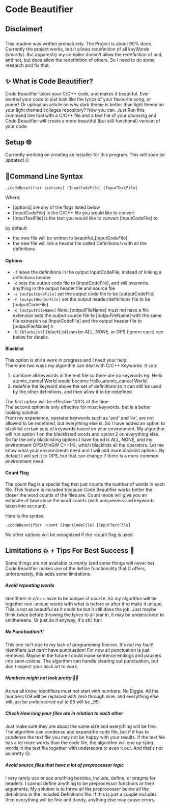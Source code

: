 # Code Beautifier

## Disclaimer:exclamation:
This readme was written prematurely. The Project is about 90% done.
Currently the project works, but it allows redefinition of all keyWords
(smartly). But apparently my compiler doesn't allow the redefinition of 
and, and not, but does allow the redefinition of others. So I need to do
some research and fix that.

<!-- what the project does, why to use it, examples, how to use it (installation), command line syntax-->
## :sparkles: What is Code Beautifier?


Code Beautifier takes your C/C++ code, and makes it beautiful.
Ever wanted your code to just look like the lyrics of your favourite song,
or poem? Or upload an article on why dark theme is better than light theme 
on your light themed colleges repository? Now you can. Just Run this command 
line tool with a C/C++ file and a text file of your choosing and Code Beautifier
will create a more beautiful (but still functional) version of your code.

## Setup :globe_with_meridians: 

Currently working on creating an installer for this program.
This will soon be updated! :alarm_clock:  
 
## :page_with_curl:Command Line Syntax

``` 
./codeBeautifier [options] [InputCodeFile] [InputTextFile] 
```
Where:
 * [options] are any of the flags listed below
 * [InputCodeFile] is the C/C++ file you would like to convert
 * [InputTextFile] is the text you would like to convert [InputCodeFile] to
 
 by default:
 * the new file will be written to beautiful_[InputCodeFile]
 * the new file will link a header file called Definitions.h 
 with all the definitions
 
#### Options

* ```-f``` leave the definitions in the output InputCodeFile, 
instead of linking a definitions header
* ```-o``` sets the output code file to [InputCodeFile], and will overwrite
anything in the output header file and source file
* ```-s [outputCodeFile]``` set the output code file to be [outputCodeFile]
* ```-h [outputHeaderFile]``` set the output header/definitions file to be [outputCodeFile]
* ```-d [outputFileName]``` Note: [outputFileName] must not have a file extension
sets the output source file to [outpuFileName] with the same file extnesion as [InputCodeFile]
and the output header file to [outputFielName].h
* ```-b [blackList]``` [blackList] can be ALL, NONE, or OPS (Ignore case) see below for details.

#### Blacklist

This option is still a work in progress and I need your help!  
There are two ways my algorithm can deal with C/C++ Keywords. It can:
1. combine all keywords in the text file so there are no keywords
eg. Hello atomic_cancel World would become Hello_atomic_cancel World.
2. redefine the keyword above the set of definitions so it can still be used
by the other definitions, and then allow it to be redefined

The first option will be effective 100% of the time.  
The second option is only effective for most keywords, but is a better
looking solution.  
From my experience, operator keywords such as 'and' and 'or', are not allowed
to be redefined, but everything else is. So I have added an option to blacklist
certain sets of keywords based on your environment. My algorithm will run option 1
on the blacklisted words and option 2 on everything else.
So far the only blacklisting options I have found is ALL, NONE, and my environment
OPS(MinGW C++14), which blacklists all the operators. Let me know what your environments need
and I will add more blacklist options. By default I will set it to OPS, but that can
change if there is a more common environment need.

#### Count Flag

The count flag is a special flag that just counts the number of words in each file.
This feature is included because Code Beautifier works better the closer the
word counts of the files are. Count mode will give you an estimate of how close
the word counts (with uniqueness and keywords taken into account).  

Here is the syntax:
```
./codeBeautifier -count [InputCodeFile] [InputTextFile]
```
No other options will be recognized if the -count flag is used.


## Limitations :boom: + Tips For Best Success :star2:
Some things are not available currently (and some things will never be).
Code Beautifier makes use of the define functionality that C offers, unfortunately,
this adds some limitations.

##### Avoid repeating words
Identifiers in c/c++ have to be unique of course. So my algorithm will 
tie together non-unique words with what is before or after it to make 
it unique. This is not as beautiful as it could be but it still does the job.
Just maybe think twice before throwing the lyrics to all star in, 
it may be underscored to smithereens. Or just do it anyway, It's still fun!

##### No Punctuation!!!
This one isn't due to my lack of programming finesse. It's not my fault!  
Identifiers just can't have punctuation! For now all punctuation is just removed.
Maybe in the future I could make sentence endings and pausers into semi-colons. 
The algorithm can handle clearing out punctuation, but don't expect your
ascii art to work.

##### Numbers might not look pretty :woman_shrugging: 
As we all know, identifiers must not start with numbers. No Biggie.
All the numbers 0:9 will be replaced with zero through nine, and everything 
else will just be underscored out ie 99 will be _99.

##### Check How long your files are in relation to each other
Just make sure they are about the same size and everything will be fine. 
The algorithm can condense and expandthe code file, but if it has to 
condense the text file you may not be happy with your results. If the 
text file has a lot more words than the code file, the algorithm will 
end up tying words in the text file together with underscore to 
even it out. And that's not as pretty :cry:.

##### Avoid source files that have a lot of preprocessor logic
I very rarely use or see anything besides, include, define, or pragma for headers.
I cannot define anything to be preprocessor functions or their arguments. My solution is to throw
all the preprocessor below all the definitions in the included Definitions file. 
If this is just a couple includes then everything will be fine and dandy, anything else
may cause errors.

 
